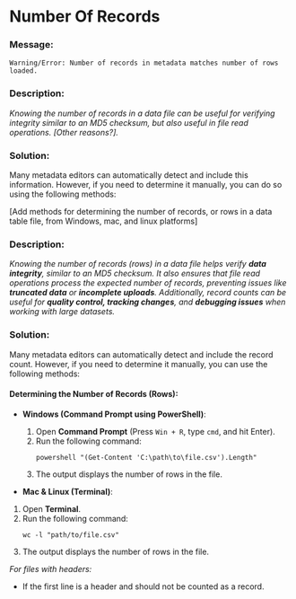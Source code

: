 # Number Of Records

### Message:

```
Warning/Error: Number of records in metadata matches number of rows loaded.
```

### Description:

_Knowing the number of records in a data file can be useful for verifying integrity similar to an MD5 checksum, but also useful in file read operations. [Other reasons?]._

### Solution:

Many metadata editors can automatically detect and include this information. However, if you need to determine it manually, you can do so using the following methods:

[Add methods for determining the number of records, or rows in a data table file, from Windows, mac, and linux platforms]



### Description:

_Knowing the number of records (rows) in a data file helps verify **data integrity**, similar to an MD5 checksum. It also ensures that file read operations process the expected number of records, preventing issues like **truncated data** or **incomplete uploads**. Additionally, record counts can be useful for **quality control, tracking changes**, and **debugging issues** when working with large datasets._

### Solution:

Many metadata editors can automatically detect and include the record count. However, if you need to determine it manually, you can use the following methods:

#### Determining the Number of Records (Rows):

- **Windows (Command Prompt using PowerShell)**:  
  1. Open **Command Prompt** (Press `Win + R`, type `cmd`, and hit Enter).  
  2. Run the following command:  
     ```
     powershell "(Get-Content 'C:\path\to\file.csv').Length"
     ```
  3. The output displays the number of rows in the file.

- **Mac & Linux (Terminal)**:  
1. Open **Terminal**.  
2. Run the following command:  
   ```
   wc -l "path/to/file.csv"
   ```
3. The output displays the number of rows in the file.  

*For files with headers:*  
- If the first line is a header and should not be counted as a record.

